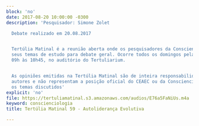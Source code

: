 ```yaml
---
block: 'no'
date: 2017-08-20 10:00:00 -0300
description: 'Pesquisador: Simone Zolet

  Debate realizado em 20.08.2017


  Tertúlia Matinal é a reunião aberta onde os pesquisadores da Conscienciologia apresentam
  seus temas de estudo para debate geral. Ocorre todos os domingos pela manhã, das
  09h às 10h45, no auditório do Tertuliarium.


  As opiniões emitidas na Tertúlia Matinal são de inteira responsabilidade de seus
  autores e não representam a posição oficial do CEAEC ou da Conscienciologia sobre
  os temas discutidos'
explicit: 'no'
file: https://tertuliamatinal.s3.amazonaws.com/audios/E76a5FaNiUs.m4a
keyword: conscienciologia
title: Tertúlia Matinal 59 - Autoliderança Evolutiva

---
```

